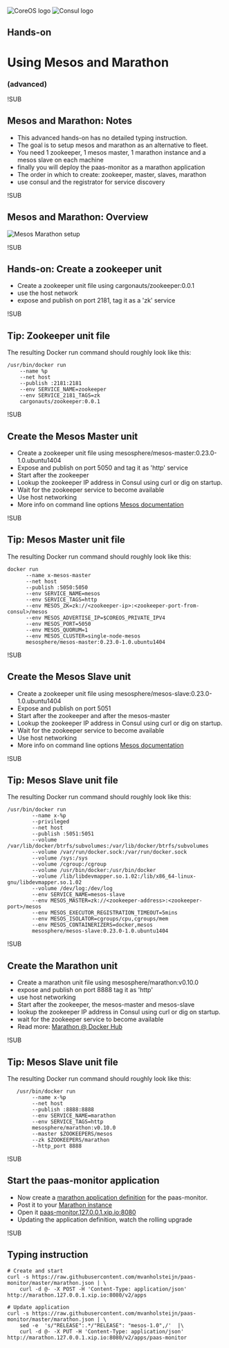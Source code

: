 <!-- .element: class="center" -->
![CoreOS logo](images/mesos.svg) <!-- .element: class="noblock" -->
![Consul logo](images/marathon.png) <!-- .element: class="noblock" -->
## Hands-on
# Using Mesos and Marathon
### (advanced)

!SUB
## Mesos and Marathon: Notes
* This advanced hands-on has no detailed typing instruction.
* The goal is to setup mesos and marathon as an alternative to fleet.
* You need 1 zookeeper, 1 mesos master, 1 marathon instance and a mesos slave on each machine
* finally you will deploy the paas-monitor as a marathon application
* The order in which to create: zookeeper, master, slaves, marathon
* use consul and the registrator for service discovery

!SUB
## Mesos and Marathon: Overview
![Mesos Marathon setup](images/mesos-marathon-setup.jpg) <!-- .element: class="noborder" -->

!SUB
## Hands-on: Create a zookeeper unit
* Create a zookeeper unit file using cargonauts/zookeeper:0.0.1
* use the host network
* expose and publish on port 2181, tag it as a 'zk'  service

!SUB
## Tip: Zookeeper unit file
The resulting Docker run command should roughly look like this:

```
/usr/bin/docker run
    --name %p
    --net host
    --publish :2181:2181
    --env SERVICE_NAME=zookeeper
    --env SERVICE_2181_TAGS=zk
    cargonauts/zookeeper:0.0.1
```

!SUB
## Create the Mesos Master unit
* Create a zookeeper unit file using mesosphere/mesos-master:0.23.0-1.0.ubuntu1404
* Expose and publish on port 5050 and tag it as 'http' service
* Start after the zookeeper
* Lookup the zookeeper IP address in Consul using curl or dig on startup.
* Wait for the zookeeper service to become available
* Use host networking
* More info on command line options [Mesos documentation](http://mesos.apache.org/documentation/latest/configuration/)


!SUB
## Tip: Mesos Master unit file
The resulting Docker run command should roughly look like this:

```
docker run
      --name x-mesos-master
      --net host
      --publish :5050:5050
      --env SERVICE_NAME=mesos
      --env SERVICE_TAGS=http
      --env MESOS_ZK=zk://<zookeeper-ip>:<zookeeper-port-from-consul>/mesos
      --env MESOS_ADVERTISE_IP=$COREOS_PRIVATE_IPV4
      --env MESOS_PORT=5050
      --env MESOS_QUORUM=1
      --env MESOS_CLUSTER=single-node-mesos
      mesosphere/mesos-master:0.23.0-1.0.ubuntu1404
```

!SUB
## Create the Mesos Slave unit
* Create a zookeeper unit file using mesosphere/mesos-slave:0.23.0-1.0.ubuntu1404
* Expose and publish on port 5051
* Start after the zookeeper and after the mesos-master
* Lookup the zookeeper IP address in Consul using curl or dig on startup.
* Wait for the zookeeper service to become available
* Use host networking
* More info on command line options [Mesos documentation](http://mesos.apache.org/documentation/latest/configuration/)

!SUB
## Tip: Mesos Slave unit file
The resulting Docker run command  should roughly look like this:

```
/usr/bin/docker run
        --name x-%p
        --privileged
        --net host
        --publish :5051:5051
        --volume /var/lib/docker/btrfs/subvolumes:/var/lib/docker/btrfs/subvolumes
        --volume /var/run/docker.sock:/var/run/docker.sock
        --volume /sys:/sys
        --volume /cgroup:/cgroup
        --volume /usr/bin/docker:/usr/bin/docker
        --volume /lib/libdevmapper.so.1.02:/lib/x86_64-linux-gnu/libdevmapper.so.1.02
        --volume /dev/log:/dev/log
        --env SERVICE_NAME=mesos-slave
        --env MESOS_MASTER=zk://<zookeeper-address>:<zookeeper-port>/mesos
        --env MESOS_EXECUTOR_REGISTRATION_TIMEOUT=5mins
        --env MESOS_ISOLATOR=cgroups/cpu,cgroups/mem
        --env MESOS_CONTAINERIZERS=docker,mesos
        mesosphere/mesos-slave:0.23.0-1.0.ubuntu1404
```

!SUB
## Create the Marathon unit
* Create a marathon unit file using mesosphere/marathon:v0.10.0
* expose and publish on port 8888 tag it as 'http'
* use host networking
* Start after the zookeeper, the mesos-master and mesos-slave
* lookup the zookeeper IP address in Consul using curl or dig on startup.
* wait for the zookeeper service to become available
* Read more: [Marathon @ Docker Hub](https://hub.docker.com/r/mesosphere/marathon)

!SUB
## Tip: Mesos Slave unit file
The resulting Docker run command should roughly look like this:

```
   /usr/bin/docker run
        --name x-%p
        --net host
        --publish :8888:8888
        --env SERVICE_NAME=marathon
        --env SERVICE_TAGS=http
        mesosphere/marathon:v0.10.0  
        --master $ZOOKEEPERS/mesos
        --zk $ZOOKEEPERS/marathon
        --http_port 8888
```

!SUB
## Start the paas-monitor application
* Now create a [marathon application definition](https://mesosphere.github.io/marathon/docs/native-docker.html) for the paas-monitor.
* Post it to your [Marathon instance](http://marathon.127.0.0.1.xip.io:8080/v2/apps)
* Open it [paas-monitor.127.0.0.1.xip.io:8080](http://paas-monitor.127.0.0.1.xip.io:8080)
* Updating the application definition, watch the rolling upgrade

!SUB
## Typing instruction
```
# Create and start
curl -s https://raw.githubusercontent.com/mvanholsteijn/paas-monitor/master/marathon.json | \
	curl -d @- -X POST -H 'Content-Type: application/json' http://marathon.127.0.0.1.xip.io:8080/v2/apps
```
```
# Update application
curl -s https://raw.githubusercontent.com/mvanholsteijn/paas-monitor/master/marathon.json | \
	sed -e  's/"RELEASE":.*/"RELEASE": "mesos-1.0",/'  |\
	curl -d @- -X PUT -H 'Content-Type: application/json' http://marathon.127.0.0.1.xip.io:8080/v2/apps/paas-monitor
```
